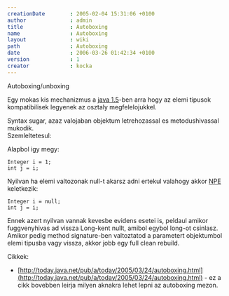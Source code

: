 ```yaml
---
creationDate        : 2005-02-04 15:31:06 +0100 
author              : admin 
title               : Autoboxing 
name                : Autoboxing 
layout              : wiki 
path                : Autoboxing 
date                : 2006-03-26 01:42:34 +0100 
version             : 1 
creator             : kocka 
---
```

Autoboxing/unboxing

Egy mokas kis mechanizmus a [java 1.5](java%201.5.html)-ben arra hogy az elemi tipusok kompatibilisek legyenek az osztaly megfelelojukkel. 

Syntax sugar, azaz valojaban objektum letrehozassal es metodushivassal mukodik.<br/>
Szemleltetesul:

Alapbol igy megy:<br/>
```
Integer i = 1;
int j = i;
```

Nyilvan ha elemi valtozonak null-t akarsz adni ertekul valahogy akkor [NPE](NPE.html) keletkezik:<br/>
```
Integer i = null;
int j = i;
```
Ennek azert nyilvan vannak kevesbe evidens esetei is, peldaul amikor fuggvenyhivas ad vissza Long-kent nullt, amibol egybol long-ot csinlasz. Amikor pedig method signature-ben valtoztatod a parametert objektumbol elemi tipusba vagy vissza, akkor jobb egy full clean rebuild.

Cikkek:

*   [http://today.java.net/pub/a/today/2005/03/24/autoboxing.html](http://today.java.net/pub/a/today/2005/03/24/autoboxing.html) - ez a cikk bovebben leirja milyen aknakra lehet lepni az autoboxing mezon.
